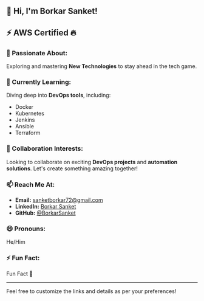 ## 👋 Hi, I'm Borkar Sanket!

## ⚡ AWS Certified 🔥

### 👀 Passionate About:
Exploring and mastering **New Technologies** to stay ahead in the tech game.

### 🌱 Currently Learning:
Diving deep into **DevOps tools**, including:
- Docker
- Kubernetes
- Jenkins
- Ansible
- Terraform

### 💞️ Collaboration Interests:
Looking to collaborate on exciting **DevOps projects** and **automation solutions**. Let's create something amazing together!

### 📫 Reach Me At:
- **Email:** sanketborkar72@gmail.com
- **LinkedIn:** [Borkar Sanket](https://www.linkedin.com/in/borkar-sanket)
- **GitHub:** [@BorkarSanket](https://github.com/borkarsanket)

### 😄 Pronouns:
He/Him

### ⚡ Fun Fact:
Fun Fact 🧩

---

Feel free to customize the links and details as per your preferences!

<!---
borkarsanket/borkarsanket is a ✨ special ✨ repository because its `README.md` (this file) appears on your GitHub profile.
You can click the Preview link to take a look at your changes.
--->
